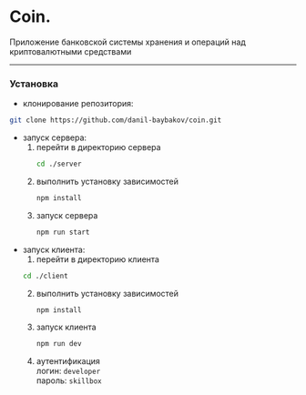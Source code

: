 # Coin.

Приложение банковской системы хранения и операций над криптовалютными средствами

---

### Установка

-   клонирование репозитория:

```bash
git clone https://github.com/danil-baybakov/coin.git
```

-   запуск сервера:
    1.  перейти в директорию сервера
        ```bash
        cd ./server
        ```
    2.  выполнить установку зависимостей
        ```bash
        npm install
        ```
    3.  запуск сервера
        ```bash
        npm run start
        ```
-   запуск клиента:
    1. перейти в директорию клиента
    ```bash
    cd ./client
    ```
    2.  выполнить установку зависимостей
        ```bash
        npm install
        ```
    3.  запуск клиента
        ```bash
        npm run dev
        ```
    4.  аутентификация  
        логин: `developer`  
        пароль: `skillbox`
